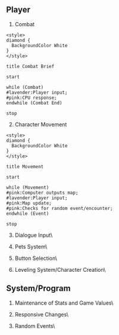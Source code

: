 ## Player
1) Combat
```plantuml
<style>
diamond {
  BackgroundColor White
}
</style>

title Combat Brief

start

while (Combat)
#lavender:Player input;
#pink:CPU response;
endwhile (Combat End)

stop
```

2) Character Movement
```plantuml
<style>
diamond {
  BackgroundColor White
}
</style>

title Movement

start

while (Movement)
#pink:Computer outputs map;
#lavender:Player input;
#pink:Map update;
#pink:Checks for random event/encounter;
endwhile (Event)

stop
```

3) Dialogue Input\

4) Pets System\

5) Button Selection\

6) Leveling System/Character Creation\


## System/Program
1) Maintenance of Stats and Game Values\

2) Responsive Changes\

3) Random Events\

